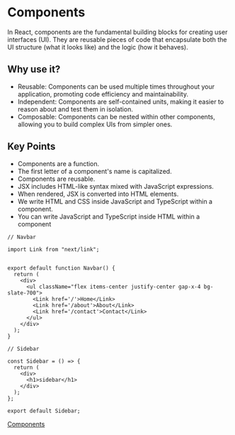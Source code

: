 # Components

In React, components are the fundamental building blocks for creating user interfaces (UI). They are reusable pieces of code that encapsulate both the UI structure (what it looks like) and the logic (how it behaves).

## Why use it?

- Reusable: Components can be used multiple times throughout your application, promoting code efficiency and maintainability.
- Independent: Components are self-contained units, making it easier to reason about and test them in isolation.
- Composable: Components can be nested within other components, allowing you to build complex UIs from simpler ones.

## Key Points

- Components are a function.
- The first letter of a component's name is capitalized.
- Components are reusable.
- JSX includes HTML-like syntax mixed with JavaScript expressions.
- When rendered, JSX is converted into HTML elements.
- We write HTML and CSS inside JavaScript and TypeScript within a component.
- You can write JavaScript and TypeScript inside HTML within a component

```tsx
// Navbar

import Link from "next/link";


export default function Navbar() {
  return (
    <div>
      <ul className="flex items-center justify-center gap-x-4 bg-slate-700">
        <Link href='/'>Home</Link>
        <Link href='/about'>About</Link>
        <Link href='/contact'>Contact</Link>
      </ul>
    </div>
  );
}

```

```tsx
// Sidebar

const Sidebar = () => {
  return (
    <div>
      <h1>sidebar</h1>
    </div>
  );
};

export default Sidebar;

```


[Components](https://youtu.be/_3rA2hA5AiM?si=s_599tGVL4KOVy1p)
